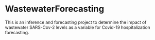 # WastewaterForecasting
This is an inference and forecasting project to determine the impact of wastewater SARS-Cov-2 levels as a variable for Covid-19 hospitalization forecasting.
